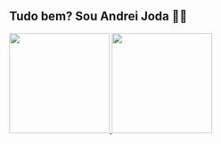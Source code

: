 ## Tudo bem? Sou Andrei Joda 👦🏼

<div>
  <a href="https://github.com/andreijoda">
  <img height="180em" src="https://github-readme-stats.vercel.app/api?username=andreijoda&show_icons=true&theme=tokyonight&include_all_commits=true&count_private=true"/>
  <img height="180em" src="https://github-readme-stats.vercel.app/api/top-langs/?username=andreijoda&layout=compact&langs_count=16&theme=tokyonight"/>
<div>

<!--
**andreijoda/andreijoda** is a ✨ _special_ ✨ repository because its `README.md` (this file) appears on your GitHub profile.

Here are some ideas to get you started:

- 🔭 I’m currently working on ...
- 🌱 I’m currently learning ...
- 👯 I’m looking to collaborate on ...
- 🤔 I’m looking for help with ...
- 💬 Ask me about ...
- 📫 How to reach me: ...
- 😄 Pronouns: ...
- ⚡ Fun fact: ...
-->
